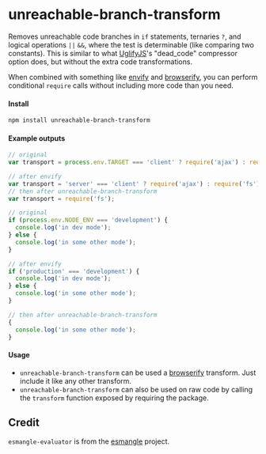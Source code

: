 unreachable-branch-transform
============================

Removes unreachable code branches in `if` statements, ternaries `?`, and logical operations `||` `&&`, where the test is determinable (like comparing two constants). This is similar to what [UglifyJS](https://github.com/mishoo/UglifyJS2)'s "dead_code" compressor option does, but without the extra code transformations.

When combined with something like [envify](https://github.com/hughsk/envify) and [browserify](https://github.com/substack/node-browserify), you can perform conditional `require` calls without including more code than you need.

#### Install ####

```bash
npm install unreachable-branch-transform
```

#### Example outputs #####

```js
// original 
var transport = process.env.TARGET === 'client' ? require('ajax') : require('fs');

// after envify
var transport = 'server' === 'client' ? require('ajax') : require('fs');
// then after unreachable-branch-transform
var transport = require('fs');
```

```js
// original
if (process.env.NODE_ENV === 'development') {
  console.log('in dev mode');
} else {
  console.log('in some other mode');
}

// after envify
if ('production' === 'development') {
  console.log('in dev mode');
} else {
  console.log('in some other mode');
}

// then after unreachable-branch-transform
{
  console.log('in some other mode');
}
```

#### Usage #####

* `unreachable-branch-transform` can be used a [browserify](https://github.com/substack/node-browserify) transform. Just include it like any other transform.
* `unreachable-branch-transform` can also be used on raw code by calling the `transform` function exposed by requiring the package.


Credit
------
`esmangle-evaluator` is from the [esmangle](https://github.com/Constellation/esmangle) project.
